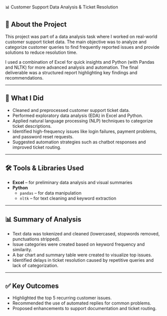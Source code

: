 📊 Customer Support Data Analysis & Ticket Resolution

## 📝 About the Project

This project was part of a data analysis task where I worked on real-world customer support ticket data. The main objective was to analyze and categorize customer queries to find frequently reported issues and provide solutions to reduce resolution time.

I used a combination of Excel for quick insights and Python (with Pandas and NLTK) for more advanced analysis and automation. The final deliverable was a structured report highlighting key findings and recommendations.

---

## 🚀 What I Did

- Cleaned and preprocessed customer support ticket data.
- Performed exploratory data analysis (EDA) in Excel and Python.
- Applied natural language processing (NLP) techniques to categorize ticket descriptions.
- Identified high-frequency issues like login failures, payment problems, and password reset requests.
- Suggested automation strategies such as chatbot responses and improved ticket routing.

---

## 🛠️ Tools & Libraries Used

- **Excel** – for preliminary data analysis and visual summaries
- **Python**  
  - `pandas` – for data manipulation  
  - `nltk` – for text cleaning and keyword extraction

---

## 📊 Summary of Analysis

- Text data was tokenized and cleaned (lowercased, stopwords removed, punctuations stripped).
- Issue categories were created based on keyword frequency and similarity.
- A bar chart and summary table were created to visualize top issues.
- Identified delays in ticket resolution caused by repetitive queries and lack of categorization.

---

## ✅ Key Outcomes

- Highlighted the top 5 recurring customer issues.
- Recommended the use of automated replies for common problems.
- Proposed enhancements to support documentation and ticket routing.

